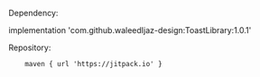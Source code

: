   Dependency:
  
  implementation 'com.github.waleedIjaz-design:ToastLibrary:1.0.1'
  
  
  
  Repository:
  
        maven { url 'https://jitpack.io' }
